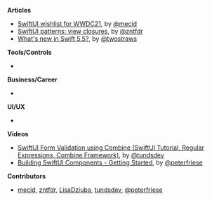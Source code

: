 
**Articles**

* [SwiftUI wishlist for WWDC21](https://swiftwithmajid.com/2021/05/26/swiftui-wishlist-for-wwdc21/), by [@mecid](https://twitter.com/mecid)
* [SwiftUI patterns: view closures](https://www.fivestars.blog/articles/swiftui-patterns-closures/), by [@zntfdr](https://twitter.com/zntfdr)
* [What's new in Swift 5.5?](https://www.hackingwithswift.com/articles/233/whats-new-in-swift-5-5), by [@twostraws](https://twitter.com/twostraws)

**Tools/Controls**

*

**Business/Career**

*

**UI/UX**

*

**Videos**

* [SwiftUI Form Validation using Combine (SwiftUI Tutorial, Regular Expressions, Combine Framework)](https://youtu.be/v-6qU-DqaZo), by [@tundsdev](https://twitter.com/tundsdev)
* [Building SwiftUI Components - Getting Started](https://youtu.be/UhDdtdeW63k), by [@peterfriese](https://twitter.com/peterfriese)

**Contributors**
* [mecid](https://github.com/mecid), [zntfdr](https://github.com/zntfdr), [LisaDziuba](https://github.com/LisaDziuba), [tundsdev](https://github.com/tunds), [@peterfriese](https://twitter.com/peterfriese)
